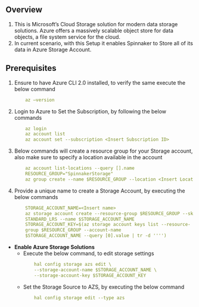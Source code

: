 ## Overview

1. This is Microsoft’s Cloud Storage solution for modern data storage solutions.
Azure offers a massively scalable object store for data objects, a file system
service for the cloud.
2. In current scenario, with this Setup it enables Spinnaker to Store all of its data in
Azure Storage Account.

## Prerequisites

1. Ensure to have Azure CLI 2.0 installed, to verify the same execute the below
command
	``` yaml 
		az –version
	```

2. Login to Azure to Set the Subscription, by following the below commands
	``` yaml 
		az login
		az account list
		az account set --subscription <Insert Subscription ID>
	```
3. Below commands will create a resource group for your Storage account, also
make sure to specify a location available in the account
	``` yaml 
		az account list-locations --query [].name
		RESOURCE_GROUP="SpinnakerStorage"
		az group create --name $RESOURCE_GROUP --location <Insert Location>
	```	
4. Provide a unique name to create a Storage Account, by executing the below
commands
	``` yaml 
		STORAGE_ACCOUNT_NAME=<Insert name>
		az storage account create --resource-group $RESOURCE_GROUP --sku
		STANDARD_LRS --name $STORAGE_ACCOUNT_NAME
		STORAGE_ACCOUNT_KEY=$(az storage account keys list --resource-
		group $RESOURCE_GROUP --account-name
		$STORAGE_ACCOUNT_NAME --query [0].value | tr -d '''')
	```
* **Enable Azure Storage Solutions**
	* Execute the below command, to edit storage settings
		```yaml
			hal config storage azs edit \
			--storage-account-name $STORAGE_ACCOUNT_NAME \
			--storage-account-key $STORAGE_ACCOUNT_KEY
		```
	* Set the Storage Source to AZS, by executing the below command
		```yaml
			hal config storage edit --type azs
		```